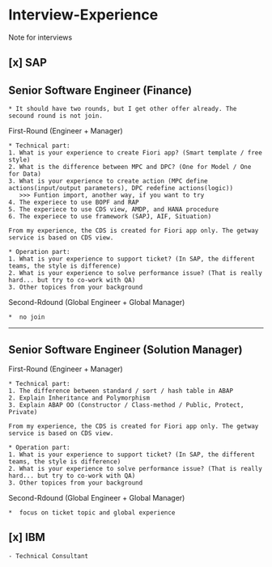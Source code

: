 # Interview-Experience
Note for interviews

##  [x] SAP 
## Senior Software Engineer (Finance)
    * It should have two rounds, but I get other offer already. The secound round is not join.
    
First-Round (Engineer + Manager)

    * Technical part:
    1. What is your experience to create Fiori app? (Smart template / free style)
    2. What is the difference between MPC and DPC? (One for Model / One for Data)
    3. What is your experience to create action (MPC define actions(input/output parameters), DPC redefine actions(logic)) 
       >>> Funtion import, another way, if you want to try
    4. The experiece to use BOPF and RAP
    5. The experiece to use CDS view, AMDP, and HANA procedure
    6. The experiece to use framework (SAPJ, AIF, Situation)
    
    From my experience, the CDS is created for Fiori app only. The getway service is based on CDS view.
    
    * Operation part:
    1. What is your experience to support ticket? (In SAP, the different teams, the style is difference)
    2. What is your experience to solve performance issue? (That is really hard... but try to co-work with QA)
    3. Other topices from your background
    
Second-Rdound (Global Engineer + Global Manager)

    *  no join
    
---
## Senior Software Engineer (Solution Manager)
First-Round (Engineer + Manager)

    * Technical part:
    1. The difference between standard / sort / hash table in ABAP
    2. Explain Inheritance and Polymorphism
    3. Explain ABAP OO (Constructor / Class-method / Public, Protect, Private)
    
    From my experience, the CDS is created for Fiori app only. The getway service is based on CDS view.
    
    * Operation part:
    1. What is your experience to support ticket? (In SAP, the different teams, the style is difference)
    2. What is your experience to solve performance issue? (That is really hard... but try to co-work with QA)
    3. Other topices from your background
    
Second-Rdound (Global Engineer + Global Manager)

    *  focus on ticket topic and global experience
    
##  [x] IBM
    - Technical Consultant
    
